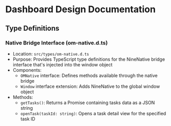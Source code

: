 # Dashboard Design Documentation

## Type Definitions

### Native Bridge Interface (om-native.d.ts)
- Location: `src/types/om-native.d.ts`
- Purpose: Provides TypeScript type definitions for the NineNative bridge interface that's injected into the window object
- Components:
  - `OMNative` interface: Defines methods available through the native bridge
  - `Window` interface extension: Adds NineNative to the global window object
- Methods:
  - `getTasks()`: Returns a Promise containing tasks data as a JSON string
  - `openTask(taskId: string)`: Opens a task detail view for the specified task ID
